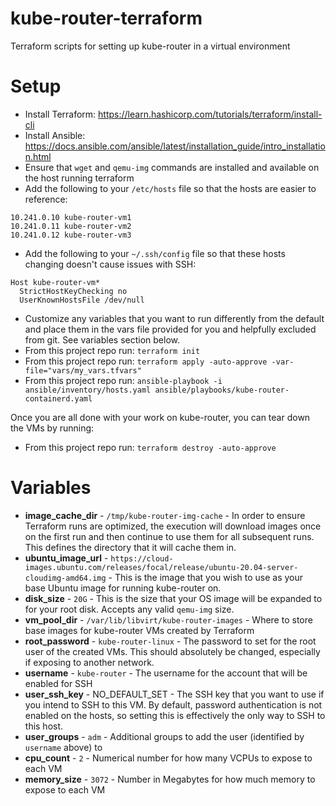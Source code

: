 # kube-router-terraform
Terraform scripts for setting up kube-router in a virtual environment

# Setup
* Install Terraform: https://learn.hashicorp.com/tutorials/terraform/install-cli
* Install Ansible: https://docs.ansible.com/ansible/latest/installation_guide/intro_installation.html
* Ensure that `wget` and `qemu-img` commands are installed and available on the host running terraform
* Add the following to your `/etc/hosts` file so that the hosts are easier to reference:
```
10.241.0.10 kube-router-vm1
10.241.0.11 kube-router-vm2
10.241.0.12 kube-router-vm3
```
* Add the following to your `~/.ssh/config` file so that these hosts changing doesn't cause issues with SSH:
```
Host kube-router-vm*
  StrictHostKeyChecking no
  UserKnownHostsFile /dev/null
```
* Customize any variables that you want to run differently from the default and place them in the vars file provided
for you and helpfully excluded from git. See variables section below.
* From this project repo run: `terraform init`
* From this project repo run: `terraform apply -auto-approve -var-file="vars/my_vars.tfvars"`
* From this project repo run: `ansible-playbook -i ansible/inventory/hosts.yaml ansible/playbooks/kube-router-containerd.yaml`

Once you are all done with your work on kube-router, you can tear down the VMs by running:
* From this project repo run: `terraform destroy -auto-approve`

# Variables
* **image_cache_dir** - `/tmp/kube-router-img-cache` - In order to ensure Terraform runs are optimized, the execution
will download images once on the first run and then continue to use them for all subsequent runs. This defines the
directory that it will cache them in.
* **ubuntu_image_url** -
`https://cloud-images.ubuntu.com/releases/focal/release/ubuntu-20.04-server-cloudimg-amd64.img` -
This is the image that you wish to use as your base Ubuntu image for running kube-router on.
* **disk_size** - `20G` - This is the size that your OS image will be expanded to for your root disk. Accepts any valid
`qemu-img` size.
* **vm_pool_dir** - `/var/lib/libvirt/kube-router-images` - Where to store base images for kube-router VMs created by
Terraform
* **root_password** - `kube-router-linux` - The password to set for the root user of the created VMs. This should
absolutely be changed, especially if exposing to another network.
* **username** - `kube-router` - The username for the account that will be enabled for SSH
* **user_ssh_key** - NO_DEFAULT_SET - The SSH key that you want to use if you intend to SSH to this VM. By default,
password authentication is not enabled on the hosts, so setting this is effectively the only way to SSH to this host.
* **user_groups** - `adm` - Additional groups to add the user (identified by `username` above) to
* **cpu_count** - `2` - Numerical number for how many VCPUs to expose to each VM
* **memory_size** - `3072` - Number in Megabytes for how much memory to expose to each VM